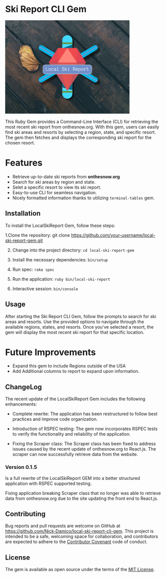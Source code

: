 # Ski Report CLI Gem

![Local Ski Report Gem](./public/images/local-ski-report-modal.jpg)

This Ruby Gem provides a Command-Line Interface (CLI) for retrieving the most recent ski report from onthesnow.org. With this gem, users can easily find ski areas and resorts by selecting a region, state, and specific resort. The gem then fetches and displays the corresponding ski report for the chosen resort.

# Features

- Retrieve up-to-date ski reports from **onthesnow.org**
- Search for ski areas by region and state.
- Selet a specific resort to view its ski report.
- Easy-to-use CLI for seamless navigation.
- Nicely formatted information thanks to utilizing `terminal-tables` gem.

## Installation

To install the LocalSkiReport Gem, follow these steps:

1.Clone the repository: git clone https://github.com/your-username/local-ski-report-gem.git

2. Change into the project directory: `cd local-ski-report-gem`

3. Install the necessary dependencies: `bin/setup`

4. Run spec: `rake spec`

5. Run the application: `ruby bin/local-ski-report`

6. Interactive session: `bin/console`

## Usage

After starting the Ski Report CLI Gem, follow the prompts to search for ski areas and resorts. Use the provided options to navigate through the available regions, states, and resorts. Once you've selected a resort, the gem will display the most recent ski report for that specific location.

# Future Improvements

- Expand this gem to include Regions outside of the USA
- Add Additional columns to report to expand upon information.

## ChangeLog

The recent update of the LocalSkiReport Gem includes the following enhancements:

- Complete rewrite: The application has been restructured to follow best practices and improve code organization.

- Introduction of RSPEC testing: The gem now incorporates RSPEC tests to verify the functionality and reliability of the application.

- Fixing the Scraper class: The Scraper class has been fixed to address issues caused by the recent update of onthesnow.org to React.js. The scraper can now successfully retrieve data from the website.

### Version 0.1.5

Is a full rewrite of the LocalSkiReport GEM into a better structured application with RSPEC supported testing.

Fixing application breaking Scraper class that no longer was able to retrieve data from onthesnow.org due to the site updating the front end to React.js.

## Contributing

Bug reports and pull requests are welcome on GitHub at https://github.com/Nick-Damico/local-ski-report-cli-gem. This project is intended to be a safe, welcoming space for collaboration, and contributors are expected to adhere to the [Contributor Covenant](http://contributor-covenant.org) code of conduct.

## License

The gem is available as open source under the terms of the [MIT License](http://opensource.org/licenses/MIT).
